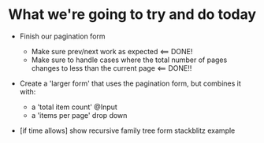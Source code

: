 # What we're going to try and do today

- Finish our pagination form

  - Make sure prev/next work as expected <== DONE!
  - Make sure to handle cases where the total number of pages changes to less than the current page <== DONE!!

- Create a 'larger form' that uses the pagination form, but combines it with:

  - a 'total item count' @Input
  - a 'items per page' drop down

- [if time allows] show recursive family tree form stackblitz example

